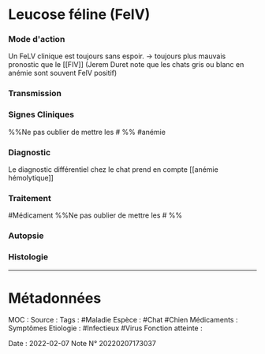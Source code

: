 # Leucose féline (FelV)
### Mode d'action
Un FeLV clinique est toujours sans espoir. -> toujours plus mauvais pronostic que le [[FIV]]
(Jerem Duret note que les chats gris ou blanc en anémie sont souvent FelV positif)
### Transmission
### Signes Cliniques
%%Ne pas oublier de mettre les # %%
#anémie
### Diagnostic
Le diagnostic différentiel chez le chat prend en compte [[anémie hémolytique]]
### Traitement
#Médicament 
%%Ne pas oublier de mettre les # %% 
### Autopsie
### Histologie

***

# Métadonnées
MOC :
Source :
Tags : #Maladie 
	Espèce : #Chat  #Chien 
	Médicaments :
	Symptômes
	Etiologie : #Infectieux  #Virus 
	Fonction atteinte :
	
Date : 2022-02-07
Note N° 20220207173037